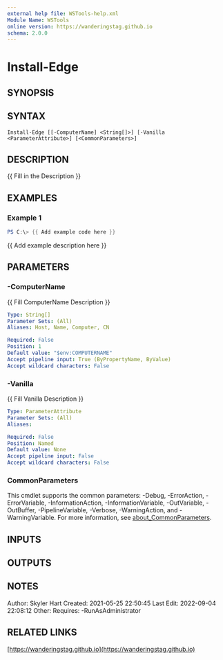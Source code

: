 ```yaml
---
external help file: WSTools-help.xml
Module Name: WSTools
online version: https://wanderingstag.github.io
schema: 2.0.0
---
```


# Install-Edge

## SYNOPSIS

## SYNTAX

```
Install-Edge [[-ComputerName] <String[]>] [-Vanilla <ParameterAttribute>] [<CommonParameters>]
```

## DESCRIPTION
{{ Fill in the Description }}

## EXAMPLES

### Example 1
```powershell
PS C:\> {{ Add example code here }}
```

{{ Add example description here }}

## PARAMETERS

### -ComputerName
{{ Fill ComputerName Description }}

```yaml
Type: String[]
Parameter Sets: (All)
Aliases: Host, Name, Computer, CN

Required: False
Position: 1
Default value: "$env:COMPUTERNAME"
Accept pipeline input: True (ByPropertyName, ByValue)
Accept wildcard characters: False
```

### -Vanilla
{{ Fill Vanilla Description }}

```yaml
Type: ParameterAttribute
Parameter Sets: (All)
Aliases:

Required: False
Position: Named
Default value: None
Accept pipeline input: False
Accept wildcard characters: False
```

### CommonParameters
This cmdlet supports the common parameters: -Debug, -ErrorAction, -ErrorVariable, -InformationAction, -InformationVariable, -OutVariable, -OutBuffer, -PipelineVariable, -Verbose, -WarningAction, and -WarningVariable. For more information, see [about_CommonParameters](http://go.microsoft.com/fwlink/?LinkID=113216).

## INPUTS

## OUTPUTS

## NOTES
Author: Skyler Hart
Created: 2021-05-25 22:50:45
Last Edit: 2022-09-04 22:08:12
Other:
Requires:
    -RunAsAdministrator

## RELATED LINKS

[https://wanderingstag.github.io](https://wanderingstag.github.io)

